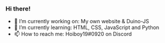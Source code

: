 ### Hi there!

- 🔭 I’m currently working on: My own website & Duino-JS
- 🌱 I’m currently learning: HTML, CSS, JavaScript and Python
- 📫 How to reach me: Hoiboy19#0920 on Discord
